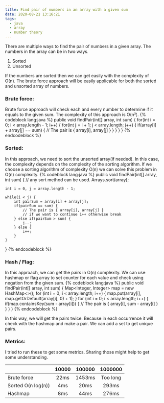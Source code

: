 ```yaml
---
title: Find pair of numbers in an array with a given sum
date: 2020-08-21 13:16:21
tags:
  - java
  - array
  - number theory
---
```


There are multiple ways to find the pair of numbers in a given array. The numbers in the array can be in two ways.

1. Sorted
2. Unsorted

If the numbers are sorted then we can get easily with the complexity of O(n). The brute force approach will be easily applicable for both the sorted and unsorted array of numbers.

### Brute force:

Brute force approach will check each and every number to determine if it equals to the given sum. The complexity of this approach is O(n²).
{% codeblock lang:java %}
public void findPair(int[] array, int sum) {
    for(int i = 0; i < array.length - 1; i++) {
        for(int j = i + 1; j < array.length; j++) {
            if(array[i] + array[j] == sum) {
                // The pair is { array[i], array[j] }
            }
        }
    }
}
{% endcodeblock %}

### Sorted:

In this approach, we need to sort the unsorted array(if needed). In this case, the complexity depends on the complexity of the sorting algorithm. If we choose a sorting algorithm of complexity O(n) we can solve this problem in O(n) complexity.
{% codeblock lang:java %}
public void findPair(int[] array, int sum) {
    // any sort method can be used.
    Arrays.sort(array);
    
    int i = 0, j = array.length - 1;
    
    while(i < j) {
        int pairSum = array[i] + array[j];
        if(pairSum == sum) {
            // The pair is { array[i], array[j] }
            // if we want to continue i++ otherwise break
        } else if(pairSum > sum) {
            j--;
        } else {
            i++;
        }
    }
}
{% endcodeblock %}

### Hash / Flag:

In this approach, we can get the pairs in O(n) complexity. We can use hashmap or flag array to set counter for each value and check using negation from the given sum.
{% codeblock lang:java %}
public void findPair(int[] array, int sum) {
    Map<Integer, Integer> map = new HashMap<>();
    for (int i = 0; i < array.length; i++) {
        map.put(array[i], map.getOrDefault(array[i], 0) + 1);
    }
    for (int i = 0; i < array.length; i++) {
        if(map.containsKey(sum - array[i])) {
            // The pair is { array[i], sum - array[i] }
        }
    }
}
{% endcodeblock %}


In this way, we will get the pairs twice. Because in each occurrence it will check with the hashmap and make a pair. We can add a set to get unique pairs.

### Metrics:

I tried to run these to get some metrics. Sharing those might help to get some understanding.

|                    | 10000 | 100000 | 1000000  |
| :---               | :---: | :----: | :-----:  |
| Brute force        | 22ms  | 1453ms | Too long |
| Sorted O(n log(n)) | 4ms   | 20ms   | 293ms    |
| Hashmap            | 8ms   | 44ms   | 276ms    |


